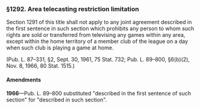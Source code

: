 ### §1292. Area telecasting restriction limitation ###

Section 1291 of this title shall not apply to any joint agreement described in the first sentence in such section which prohibits any person to whom such rights are sold or transferred from televising any games within any area, except within the home territory of a member club of the league on a day when such club is playing a game at home.

(Pub. L. 87–331, §2, Sept. 30, 1961, 75 Stat. 732; Pub. L. 89–800, §6(b)(2), Nov. 8, 1966, 80 Stat. 1515.)

#### Amendments ####

**1966**—Pub. L. 89–800 substituted "described in the first sentence of such section" for "described in such section".